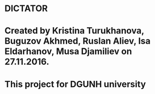 # DICTATOR
# Created by Kristina Turukhanova, Buguzov Akhmed, Ruslan Aliev, Isa Eldarhanov, Musa Djamiliev on 27.11.2016.
# This project for DGUNH university
